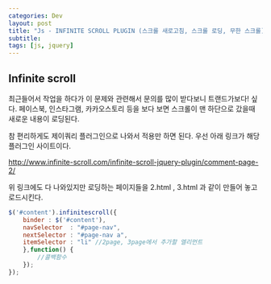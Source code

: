 ```yaml
---
categories: Dev
layout: post
title: "Js - INFINITE SCROLL PLUGIN (스크롤 새로고침, 스크롤 로딩, 무한 스크롤)"
subtitle: 
tags: [js, jquery]
---
```

## Infinite scroll
최근들어서 작업을 하다가 이 문제와 관련해서 문의를 많이 받다보니 트랜드가보다! 싶다. 페이스북, 인스타그램, 카카오스토리 등을 보다 보면 스크롤이 맨 하단으로 갔을때 새로운 내용이 로딩된다.
<!--more-->

참 편리하게도 제이쿼리 플러그인으로 나와서 적용만 하면 된다. 우선 아래 링크가 해당 플러그인 사이트이다.

<a href="http://www.infinite-scroll.com/infinite-scroll-jquery-plugin/comment-page-2/" target="_blank" class="link">http://www.infinite-scroll.com/infinite-scroll-jquery-plugin/comment-page-2/</a>

위 링크에도 다 나와있지만 로딩하는 페이지들을 2.html , 3.html 과 같이 만들어 놓고 로드시킨다.

```js
$('#content').infinitescroll({
    binder : $('#content'), 
    navSelector  : "#page-nav",
    nextSelector : "#page-nav a",
    itemSelector : "li" //2page, 3page에서 추가할 엘리먼트
    },function() {
        //콜백함수
    });
});
```